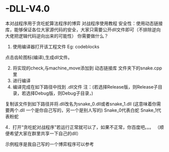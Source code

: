 # -DLL-V4.0
本对战程序用于贪吃蛇算法程序的博弈
对战程序使用教程
安全性：使用动态链接库，能够保证各位大家源代码的安全，大家只需要公开dll文件即可（不排除逆向大佬把逻辑代码逆向出来的可能性）
你需要做什么？

1.	使用编译器打开该工程文件
Eg: codeblocks
 
 
 
 点击齿轮图标(编译),生成dll文件。

2.	将实现的check,与machine_move添加到 动态链接库 文件夹下的snake.cpp里
3.	进行编译
4.	编译完成在如下路径中找到  .dll文件
注：(若选择Release版，则Release子目录，若选择Debug版，则Debug子目录，)
 
复制该文件到如下路径并将.dll改名为snake_0.dll或者snake_1.dll
(这意味着你需要两个.dll  一个是你自己写的，另一个是别人写的)
Snake_0代表白蛇
Snake_1代表粉蛇
 
4．打开“贪吃蛇对战程序”若运行正常就可以了，如果不正常，你百度吧。。。
（顺便希望大家在群里共享一下自己的dll）


示例程序是我自己写的一个博弈程序可以参考
